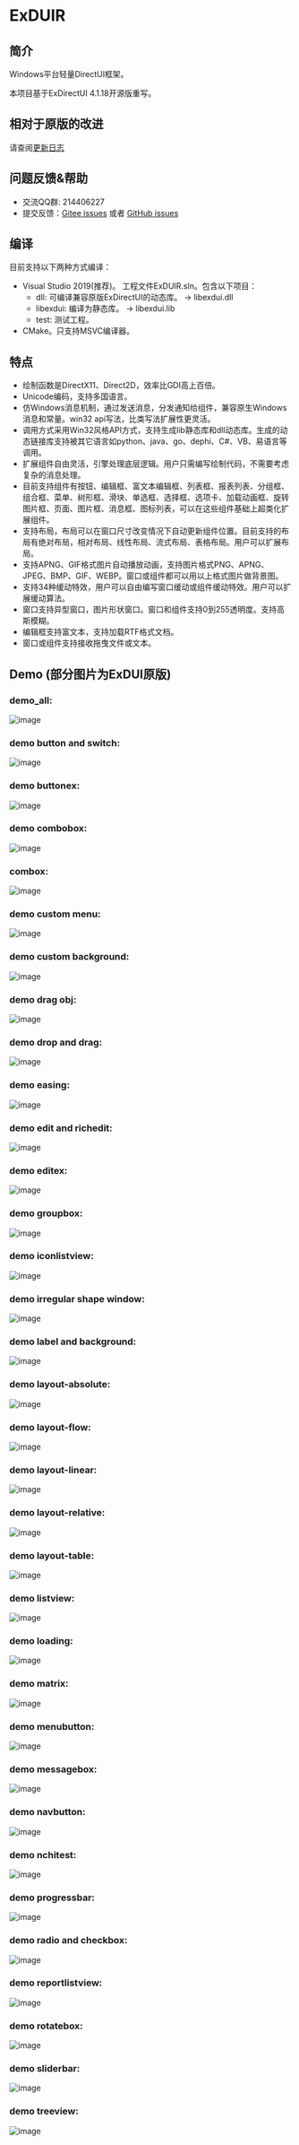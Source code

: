 ExDUIR
=======

## 简介

Windows平台轻量DirectUI框架。

本项目基于ExDirectUI 4.1.18开源版重写。

## 相对于原版的改进

请查阅[更新日志](CHANGELOG.txt)

## 问题反馈&帮助
* 交流QQ群: 214406227
* 提交反馈：[Gitee issues](https://gitee.com/william_lzw/ExduiR/issues) 或者 [GitHub issues](https://github.com/laizewei/ExduiR/issues)

## 编译
目前支持以下两种方式编译：
* Visual Studio 2019(推荐)。
  工程文件ExDUIR.sln。包含以下项目：
  * dll: 可编译兼容原版ExDirectUI的动态库。 -> libexdui.dll
  * libexdui: 编译为静态库。 -> libexdui.lib
  * test: 测试工程。
* CMake。只支持MSVC编译器。

## 特点
* 绘制函数是DirectX11、Direct2D，效率比GDI高上百倍。
* Unicode编码，支持多国语言。
* 仿Windows消息机制，通过发送消息，分发通知给组件，兼容原生Windows消息和常量。win32 api写法，比类写法扩展性更灵活。
* 调用方式采用Win32风格API方式，支持生成lib静态库和dll动态库。生成的动态链接库支持被其它语言如python、java、go、dephi、C#、VB、易语言等调用。
* 扩展组件自由灵活，引擎处理底层逻辑。用户只需编写绘制代码，不需要考虑复杂的消息处理。
* 目前支持组件有按钮、编辑框、富文本编辑框、列表框、报表列表、分组框、组合框、菜单、树形框、滑块、单选框、选择框、选项卡、加载动画框、旋转图片框、页面、图片框、消息框、图标列表，可以在这些组件基础上超类化扩展组件。
* 支持布局，布局可以在窗口尺寸改变情况下自动更新组件位置。目前支持的布局有绝对布局，相对布局、线性布局、流式布局、表格布局。用户可以扩展布局。
* 支持APNG、GIF格式图片自动播放动画，支持图片格式PNG、APNG、JPEG、BMP、GIF、WEBP。窗口或组件都可以用以上格式图片做背景图。
* 支持34种缓动特效，用户可以自由编写窗口缓动或组件缓动特效。用户可以扩展缓动算法。
* 窗口支持异型窗口，图片形状窗口。窗口和组件支持0到255透明度。支持高斯模糊。
* 编辑框支持富文本，支持加载RTF格式文档。
* 窗口或组件支持接收拖曳文件或文本。

## Demo (部分图片为ExDUI原版)
### demo_all:  
![image](https://raw.githubusercontent.com/laizewei/ExduiR/master/demo_image/demo_all.png)    
### demo button and switch:  
![image](https://raw.githubusercontent.com/laizewei/Exdui4.1R/master/demo_image/demo_button_switch.png)    
### demo buttonex:  
![image](https://raw.githubusercontent.com/laizewei/Exdui4.1R/master/demo_image/demo_buttonex.png)    
### demo combobox:  
![image](https://raw.githubusercontent.com/laizewei/Exdui4.1R/master/demo_image/demo_combobox.png)    
### combox:  
![image](https://raw.githubusercontent.com/laizewei/Exdui4.1R/master/demo_image/demo_combox.png)    
### demo custom menu:  
![image](https://raw.githubusercontent.com/laizewei/Exdui4.1R/master/demo_image/demo_custommenu.png)    
### demo custom background:  
![image](https://raw.githubusercontent.com/laizewei/Exdui4.1R/master/demo_image/demo_custombackground.png)    
### demo drag obj:  
![image](https://raw.githubusercontent.com/laizewei/Exdui4.1R/master/demo_image/demo_drag_obj.png)    
### demo drop and drag:  
![image](https://raw.githubusercontent.com/laizewei/Exdui4.1R/master/demo_image/demo_dropdrag.png)    
### demo easing: 
![image](https://raw.githubusercontent.com/laizewei/Exdui4.1R/master/demo_image/demo_easing.png)    
### demo edit and richedit:  
![image](https://raw.githubusercontent.com/laizewei/Exdui4.1R/master/demo_image/demo_edit_richedit.png)   
### demo editex:  
![image](https://raw.githubusercontent.com/laizewei/Exdui4.1R/master/demo_image/demo_editex.png)    
### demo groupbox:  
![image](https://raw.githubusercontent.com/laizewei/Exdui4.1R/master/demo_image/demo_groupbox.png)    
### demo iconlistview:  
![image](https://raw.githubusercontent.com/laizewei/Exdui4.1R/master/demo_image/demo_iconlistview.png)      
### demo irregular shape window:  
![image](https://raw.githubusercontent.com/laizewei/Exdui4.1R/master/demo_image/demo_irregular_shape_window.png)    
### demo label and background:  
![image](https://raw.githubusercontent.com/laizewei/Exdui4.1R/master/demo_image/demo_label_background.png)   
### demo layout-absolute:  
![image](https://raw.githubusercontent.com/laizewei/Exdui4.1R/master/demo_image/demo_layout_absolute.png)    
### demo layout-flow:  
![image](https://raw.githubusercontent.com/laizewei/Exdui4.1R/master/demo_image/demo_layout_flow.png)    
### demo layout-linear:  
![image](https://raw.githubusercontent.com/laizewei/Exdui4.1R/master/demo_image/demo_layout_linear.png)    
### demo layout-relative:  
![image](https://raw.githubusercontent.com/laizewei/Exdui4.1R/master/demo_image/demo_layout_relative.png)    
### demo layout-table:  
![image](https://raw.githubusercontent.com/laizewei/Exdui4.1R/master/demo_image/ddemo_layout_table.png)
### demo listview:  
![image](https://raw.githubusercontent.com/laizewei/Exdui4.1R/master/demo_image/demo_listview.png)
### demo loading:  
![image](https://raw.githubusercontent.com/laizewei/Exdui4.1R/master/demo_image/demo_loading.png)
### demo matrix:  
![image](https://raw.githubusercontent.com/laizewei/Exdui4.1R/master/demo_image/demo_matrix.png)
### demo menubutton:  
![image](https://raw.githubusercontent.com/laizewei/Exdui4.1R/master/demo_image/demo_menubutton.png)
### demo messagebox:  
![image](https://raw.githubusercontent.com/laizewei/Exdui4.1R/master/demo_image/demo_messagebox.png)
### demo navbutton:  
![image](https://raw.githubusercontent.com/laizewei/Exdui4.1R/master/demo_image/demo_navbutton.png)
### demo nchitest:  
![image](https://raw.githubusercontent.com/laizewei/Exdui4.1R/master/demo_image/demo_nchitest.png)
### demo progressbar:  
![image](https://raw.githubusercontent.com/laizewei/Exdui4.1R/master/demo_image/demo_progressbar.png)
### demo radio and checkbox:  
![image](https://raw.githubusercontent.com/laizewei/Exdui4.1R/master/demo_image/demo_radio_checkbox.png)
### demo reportlistview:  
![image](https://raw.githubusercontent.com/laizewei/Exdui4.1R/master/demo_image/demo_reportlistview.png)
### demo rotatebox:  
![image](https://raw.githubusercontent.com/laizewei/Exdui4.1R/master/demo_image/demo_rotatebox.png)
### demo sliderbar:  
![image](https://raw.githubusercontent.com/laizewei/Exdui4.1R/master/demo_image/demo_sliderbar.png)
### demo treeview:  
![image](https://raw.githubusercontent.com/laizewei/Exdui4.1R/master/demo_image/demo_treeview.png)